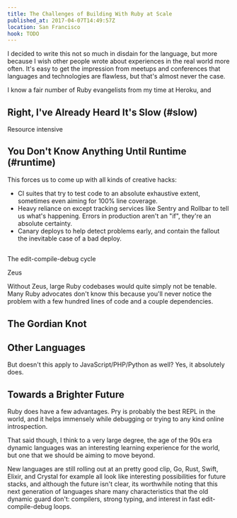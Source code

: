 ```yaml
---
title: The Challenges of Building With Ruby at Scale
published_at: 2017-04-07T14:49:57Z
location: San Francisco
hook: TODO
---
```


I decided to write this not so much in disdain for the
language, but more because I wish other people wrote about
experiences in the real world more often. It's easy to get
the impression from meetups and conferences that languages
and technologies are flawless, but that's almost never the
case.

I know a fair number of Ruby evangelists from my time at
Heroku, and 

## Right, I've Already Heard It's Slow (#slow)

Resource intensive

## You Don't Know Anything Until Runtime (#runtime)

This forces us to come up with all kinds of creative hacks:

* CI suites that try to test code to an absolute exhaustive
  extent, sometimes even aiming for 100% line coverage.
* Heavy reliance on except tracking services like Sentry
  and Rollbar to tell us what's happening. Errors in
  production aren't an "if", they're an absolute certainty.
* Canary deploys to help detect problems early, and contain
  the fallout the inevitable case of a bad deploy.

## 

The edit-compile-debug cycle

Zeus

Without Zeus, large Ruby codebases would quite simply not
be tenable. Many Ruby advocates don't know this because
you'll never notice the problem with a few hundred lines of
code and a couple dependencies.

## The Gordian Knot

## Other Languages

But doesn't this apply to JavaScript/PHP/Python as well?
Yes, it absolutely does.

## Towards a Brighter Future

Ruby does have a few advantages. Pry is probably the best
REPL in the world, and it helps immensely while debugging
or trying to any kind online introspection.

That said though, I think to a very large degree, the age
of the 90s era dynamic languages was an interesting
learning experience for the world, but one that we should
be aiming to move beyond.

New languages are still rolling out at an pretty good clip,
Go, Rust, Swift, Elixir, and Crystal for example all look
like interesting possibilities for future stacks, and
although the future isn't clear, its worthwhile noting that
this next generation of languages share many
characteristics that the old dynamic guard don't:
compilers, strong typing, and interest in fast
edit-compile-debug loops.
